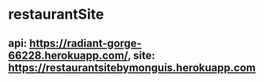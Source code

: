 # restaurantSite


## api: https://radiant-gorge-66228.herokuapp.com/, site: https://restaurantsitebymonguis.herokuapp.com
